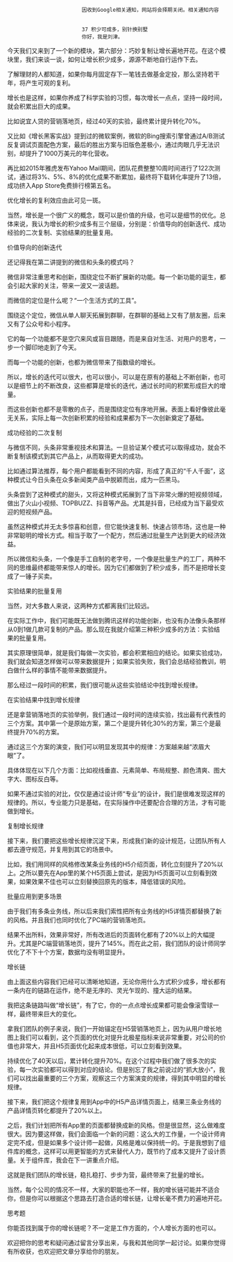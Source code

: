 
                            
                            因收到Google相关通知，网站将会择期关闭。相关通知内容
                            
                            
                            37 积少可成多，别针换别墅
                            你好，我是刘津。

今天我们又来到了一个新的模块，第六部分：巧妙复制让增长遍地开花。在这个模块里，我们来谈一谈，如何让增长积少成多，源源不断地自行运作下去。

了解理财的人都知道，如果你每月固定存下一笔钱去做基金定投，那么坚持若干年，将产生可观的复利。

增长也是这样，如果你养成了科学实验的习惯，每次增长一点点，坚持一段时间，就会积累出巨大的成果。

比如说宜人贷的营销落地页，经过40天的实验，最终累计提升转化70%。

又比如《增长黑客实战》提到过的微软案例，微软的Bing搜索引擎曾通过A/B测试反复调试页面配色方案，最后的胜出方案与旧版色差极小，通过肉眼几乎无法识别，却提升了1000万美元的年化营收。

再比如2015年雅虎发布Yahoo Mail期间，团队花费整整10周时间进行了122次测试，通过将3%、5%、8%的优化成果不断累加，最终将下载转化率提升了13倍，成功挤入App Store免费排行榜第五名。

优化增长的复利效应由此可见一斑。

当然，增长是一个很广义的概念，既可以是价值的升级，也可以是细节的优化。总体来说，我认为增长的积少成多有三个层级，分别是：价值导向的创新迭代、成功经验的二次复制、实验结果的批量复用。

价值导向的创新迭代

还记得我在第二讲提到的微信和头条的模式吗？



微信非常注重思考和创新，围绕定位不断扩展新的功能。每一个新功能的诞生，都会引起大家的关注，带来一波又一波话题。

而微信的定位是什么呢？“一个生活方式的工具”。

围绕这个定位，微信从单人聊天拓展到群聊，在群聊的基础上又有了朋友圈，后来又有了公众号和小程序。



它的每一个功能都不是空穴来风或盲目跟随，而是来自对生活、对用户的思考，一步一个脚印地走到了今天。

而每一个功能的创新，也都为微信带来了指数级的增长。

所以，增长的迭代可以很大，也可以很小，可以是在原有的基础上不断创新，也可以是细节上的不断改良，这些都算是增长的迭代，通过长时间的积累形成巨大的增量。

而这些创新也都不是零散的点子，而是围绕定位有序地开展。表面上看好像彼此毫无关系，实际上每一次创新积累的经验和成果都为下一次创新奠定了基础。

成功经验的二次复制

与微信不同，头条非常重视技术和算法。一旦验证某个模式可以取得成功，就会不断复制该模式到其它产品上，从而取得更大的成功。



比如通过算法推荐，每个用户都能看到不同的内容，形成了真正的“千人千面”，这种模式让今日头条在众多新闻类产品中脱颖而出，成为一匹黑马。

头条尝到了这种模式的甜头，又将这种模式拓展到了当下非常火爆的短视频领域，做出了火山小视频、TOPBUZZ、抖音等产品。尤其是抖音，已经成为当下最受欢迎的短视频产品。

虽然这种模式并无太多惊喜和创意，但它能快速复制、快速占领市场，这也是一种非常聪明的增长方式。相当于取了一个配方，然后通过批量生产达到更大的经济效益。

所以微信和头条，一个像是手工自制的老字号，一个像是批量生产的工厂，两种不同的思维最终都能带来惊人的增长。因为它们都做到了积少成多，而不是把增长变成了一锤子买卖。

实验结果的批量复用

当然，对大多数人来说，这两种方式都离我们比较远。

在实际工作中，我们可能既无法做到腾讯这样的功能创新，也没有办法像头条那样从0到1做几款可复制的产品。那么现在我就介绍第三种积少成多的方法：实验结果的批量复用。

其实原理很简单，就是我们每做一次实验，都会积累相应的结论。如果实验成功，我们就会知道怎样做可以带来数据提升；如果实验失败，我们会总结经验教训，明白做什么样的事情不能带来数据提升。

那么经过一段时间的积累，我们很可能从这些实验结论中找到增长规律。

在实验结果中找到增长规律

还是拿营销落地页的实验举例，我们通过一段时间的连续实验，找出最有代表性的三个方案。其中第一个是原始方案，第二个是提升转化30%的方案，第三个是最终提升70%的方案。



通过这三个方案的演变，我们可以明显发现其中的规律：方案越来越“浓眉大眼”了。

具体体现在以下几个方面：比如视线垂直、元素简单、布局规整、颜色清爽、图大字大、图标反白等。

如果不通过实验的对比，仅仅是通过设计师“专业”的设计，我们是很难发现这样的规律的。所以，专业能力只是基础，在实际操作中还要配合合理的方法，才有可能做到增长。

复制增长规律

接下来，我们要把这些增长规律沉淀下来，形成我们新的设计规范，让团队所有人都去遵守规范，并复用到其它的场景中。

比如，我们用同样的风格修改某条业务线的H5介绍页面，转化立刻提升了20%以上。之所以要先在App里的某个H5页面上尝试，是因为H5页面可以立刻看到效果，如果效果不佳也可以立刻替换回原先的版本，降低错误的风险。



批量应用到更多场景

由于我们有多条业务线，所以后来我们索性把所有业务线的H5详情页都替换了新的风格。并且我们也同时优化了PC端的营销落地页。

结果不出所料，效果非常好，所有改进后的页面转化都有了20%以上的大幅提升。尤其是PC端营销落地页，提升了145%。而在此之前，我们团队的设计师同学优化了不下十个方案，数据均没有明显提升。

增长链

由上面这些内容我们已经可以清晰地知道，无论你用什么方式积少成多，增长都有一条内在的链路在运作，绝不是无序的、灵光乍现的、撞大运的结果。

我把这条链路叫做“增长链”，有了它，你的一点点增长成果都可能会像滚雪球一样，最终带来巨大的变化。



拿我们团队的例子来说，我们一开始锚定在H5营销落地页上，因为从用户增长地图上我们可以看到，这个页面的优化对提升北极星指标来说非常重要，对公司的价值也非常大，并且H5页面优化起来成本很低，可以立刻看到效果。

持续优化了40天以后，累计转化提升70%。在这个过程中我们做了很多次的实验，每一次实验都可以得到对应的结论。但是别忘了我之前说过的“抓大放小”，我们可以找出最重要的三个方案，观察这三个方案演变的规律，得到其中明显的增长规律。

接下来，我们把这个规律复用到App中的H5产品详情页面上，结果三条业务线的产品详情页转化都提升了20%以上。

之后，我们计划把所有App里的页面都替换成新的风格。但是很显然，这么做难度很大。因为要这样做，我们会面临一个新的问题：这么大的工作量，一个设计师肯定完不成，但是如果多个设计师一起做，风格是难以保持统一的。于是我想到了组件库的概念，这样可以用更智能的方式来替代人力，既节约了成本又提升了设计质量。关于组件库，我会在下一讲重点介绍。

这就是我们团队的增长链，稳扎稳打、步步为营，最终带来了批量的增长。

当然，每个公司的情况不一样，大家的职能也不一样，我的增长链可能并不适合你，但是你可以根据这个思路去打造合适的增长链，让增长毫不费力的遍地开花。



思考题

你能否找到属于你的增长链呢？不一定是工作方面的，个人增长方面的也可以。

欢迎把你的思考和疑问通过留言分享出来，与我和其他同学一起讨论。如果你觉得有所收获，也欢迎把文章分享给你的朋友。

                        
                        
                            